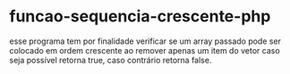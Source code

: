 # funcao-sequencia-crescente-php
esse programa tem por finalidade verificar se um array passado pode ser colocado em ordem crescente ao remover apenas um item do vetor caso seja possível retorna true, caso contrário retorna false.
